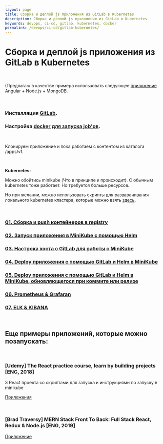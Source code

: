 ```yaml
---
layout: page
title: Сборка и деплой js приложения из GitLab в Kubernetes
description: Сборка и деплой js приложения из GitLab в Kubernetes
keywords: devops, ci-cd, gitlab, kubernetes, docker
permalink: /devops/ci-cd/gitlab-kubernetes/
---
```


# Сборка и деплой js приложения из GitLab в Kubernetes

<br/>

(Предлагаю в качестве примера использовать следующее <a href="https://github.com/webmakaka/Packaging-Applications-with-Helm-for-Kubernetes">приложение</a> Angular + Node.js + MongoDB.

<br/>

### Инсталляция <a href="//sysadm.ru/devops/gitops/cvs/gitlab/setup/ubuntu/">GitLab</a>.

### Настройка <a href="//sysadm.ru/devops/gitops/cvs/gitlab/errors/">docker для запуска job'ов</a>.

<br/>

Клонируем приложение и пока работаем с контентом из каталога /apps/v1.

<br/>

**Kubernetes:**

Можно обойтись minikube (Что в принципе и происходит). С обычным kubernetes тоже работает. Но требуется больше ресурсов.

Но при желании, можно использовать скрипты для разварачивания локального kubernetes кластера, которые можно взять <a href="https://github.com/webmakaka/vagrant-kubernetes-3-node-cluster-ubuntu-20.04">здесь</a>.

<br/>

### [01. Сборка и push контейнеров в registry](/devops/ci-cd/gitlab-kubernetes/build-and-push/)

### [02. Запуск приложения в MiniKube с помощью Helm](/devops/ci-cd/gitlab-kubernetes/run-app-in-minikube/)

### [03. Настрока хоста с GitLab для работы с MiniKube](/devops/ci-cd/gitlab-kubernetes/prepare-gitlab-host-to-work-with-minikube/)

### [04. Deploy приложения с помощью GitLab и Helm в MiniKube](/devops/ci-cd/gitlab-kubernetes/deploy-app-in-minikube-with-gitlab-and-helm/)

### [05. Deploy приложения с помощью GitLab и Helm в MiniKube, обновляющегося при коммите или релизе](/devops/ci-cd/gitlab-kubernetes/deploy-app-in-minikube-with-gitlab-and-helm-with-updates-on-commit-or-release/)

### [06. Prometheus & Grafaran](/devops/ci-cd/gitlab-kubernetes/prometheus-and-grafana/)

### [07. ELK & KIBANA](/devops/ci-cd/gitlab-kubernetes/elastic/)

<br/>

## Еще примеры приложений, которые можно позапускать:

<br/>

### [Udemy] The React practice course, learn by building projects [ENG, 2018]

3 React проекта со скриптами для запуска и инструкциями по запуску в minikube

<a href="https://github.com/webmakaka/The-React-Practice-Course-Learn-by-Building-Projects">Приложения</a>

<br/>

### [Brad Traversy] MERN Stack Front To Back: Full Stack React, Redux & Node.js [ENG, 2019]

<a href="https://github.com/webmakaka/MERN-Stack-Front-To-Back-v2.0">Приложение</a>
